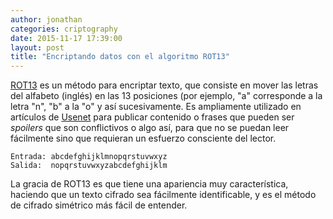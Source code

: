 ```yaml
---
author: jonathan
categories: criptography
date: 2015-11-17 17:39:00
layout: post
title: "Encriptando datos con el algoritmo ROT13"
---
```


[ROT13][rot13] es un método para encriptar texto, que consiste en mover las 
letras del alfabeto (inglés) en las 13 posiciones (por ejemplo, "a" corresponde 
a la letra "n", "b" a la "o" y así sucesivamente<!--more-->. Es ampliamente utilizado 
en artículos de [Usenet][usenet] para publicar contenido o frases que pueden 
ser *spoilers* que son conflictivos o algo así, para que no se puedan leer 
fácilmente sino que requieran un esfuerzo consciente del lector.

	Entrada: abcdefghijklmnopqrstuvwxyz
	Salida:  nopqrstuvwxyzabcdefghijklm

La gracia de ROT13 es que tiene una apariencia muy característica, haciendo que 
un texto cifrado sea fácilmente identificable, y es el método de cifrado 
simétrico más fácil de entender.

[rot13]: https://en.wikipedia.org/wiki/ROT13
[usenet]: https://es.wikipedia.org/wiki/Usenet
